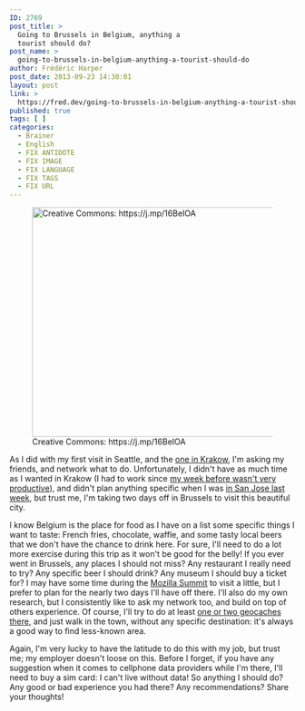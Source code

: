 ```yaml
---
ID: 2769
post_title: >
  Going to Brussels in Belgium, anything a
  tourist should do?
post_name: >
  going-to-brussels-in-belgium-anything-a-tourist-should-do
author: Frédéric Harper
post_date: 2013-09-23 14:30:01
layout: post
link: >
  https://fred.dev/going-to-brussels-in-belgium-anything-a-tourist-should-do/
published: true
tags: [ ]
categories:
  - Brainer
  - English
  - FIX ANTIDOTE
  - FIX IMAGE
  - FIX LANGUAGE
  - FIX TAGS
  - FIX URL
---
```

<figure><a href="http://fred.dev/wp-content/uploads/2013/09/brussels.jpg"><figcaption><img alt="Creative Commons: https://j.mp/16BeIOA" src="http://fred.dev/wp-content/uploads/2013/09/brussels.jpg" width="600" height="405"/></a> Creative Commons: https://j.mp/16BeIOA</figcaption></figure><p>As I did with my first visit in Seattle, and the <a title="Going to Krakow in Poland, anything a tourist should do?" href="https://fred.dev/going-to-krakow-in-poland-anything-a-tourist-should-do/">one in Krakow</a>, I'm asking my friends, and network what to do. Unfortunately, I didn't have as much time as I wanted in Krakow (I had to work since <a title="Be strong for the ones you love" href="https://fred.dev/be-strong-for-the-ones-you-love/">my week before wasn't very productive</a>), and didn't plan anything specific when I was <a title="Mobile First at Web and PHP Conference" href="http://fred.dev/mobile-first-at-web-and-php-conference/">in San Jose last week</a>, but trust me, I'm taking two days off in Brussels to visit this beautiful city.</p><p>I know Belgium is the place for food as I have on a list some specific things I want to taste: French fries, chocolate, waffle, and some tasty local beers that we don't have the chance to drink here. For sure, I'll need to do a lot more exercise during this trip as it won't be good for the belly! If you ever went in Brussels, any places I should not miss? Any restaurant I really need to try? Any specific beer I should drink? Any museum I should buy a ticket for? I may have some time during the <a href="https://summit.mozilla.org/" target="_blank" rel="noopener noreferrer">Mozilla Summit</a> to visit a little, but I prefer to plan for the nearly two days I'll have off there. I'll also do my own research, but I consistently like to ask my network too, and build on top of others experience. Of course, I'll try to do at least <a href="https://www.geocaching.com/profile/?u=fharper" target="_blank" rel="noopener noreferrer">one or two geocaches there</a>, and just walk in the town, without any specific destination: it's always a good way to find less-known area.</p><p>Again, I'm very lucky to have the latitude to do this with my job, but trust me; my employer doesn't loose on this. Before I forget, if you have any suggestion when it comes to cellphone data providers while I'm there, I'll need to buy a sim card: I can't live without data! So anything I should do? Any good or bad experience you had there? Any recommendations? Share your thoughts!</p> 